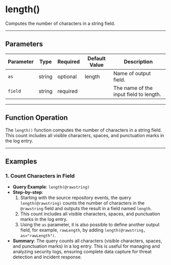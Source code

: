# length()

Computes the number of characters in a string field.

***

## Parameters

| Parameter | Type | Required | Default Value | Description |
|---|---|---|---|---|
| `as` | string | optional | length | Name of output field. |
| `field` | string | required | | The name of the input field to length. |

***

## Function Operation
The `length()` function computes the number of characters in a string field. This count includes all visible characters, spaces, and punctuation marks in the log entry.

***

## Examples

### 1. Count Characters in Field

* **Query Example**: `length(@rawstring)`
* **Step-by-step**:
    1.  Starting with the source repository events, the query `length(@rawstring)` counts the number of characters in the `@rawstring` field and outputs the result in a field named `length`.
    2.  This count includes all visible characters, spaces, and punctuation marks in the log entry.
    3.  Using the `as` parameter, it is also possible to define another output field, for example, `rawLength`, by adding `length(@rawstring, as="rawLength")`.
* **Summary**: The query counts all characters (visible characters, spaces, and punctuation marks) in a log entry. This is useful for managing and analyzing security logs, ensuring complete data capture for threat detection and incident response.